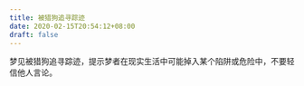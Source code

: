 ```yaml
---
title: 被猎狗追寻踪迹
date: 2020-02-15T20:54:12+08:00
draft: false
---
```


梦见被猎狗追寻踪迹，提示梦者在现实生活中可能掉入某个陷阱或危险中，不要轻信他人言论。